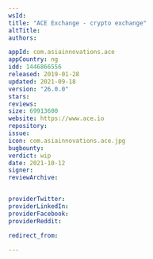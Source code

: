 ```yaml
---
wsId: 
title: "ACE Exchange - crypto exchange"
altTitle: 
authors:

appId: com.asiainnovations.ace
appCountry: ng
idd: 1446866556
released: 2019-01-28
updated: 2021-09-18
version: "26.0.0"
stars: 
reviews: 
size: 69913600
website: https://www.ace.io
repository: 
issue: 
icon: com.asiainnovations.ace.jpg
bugbounty: 
verdict: wip
date: 2021-10-12
signer: 
reviewArchive:


providerTwitter: 
providerLinkedIn: 
providerFacebook: 
providerReddit: 

redirect_from:

---
```


